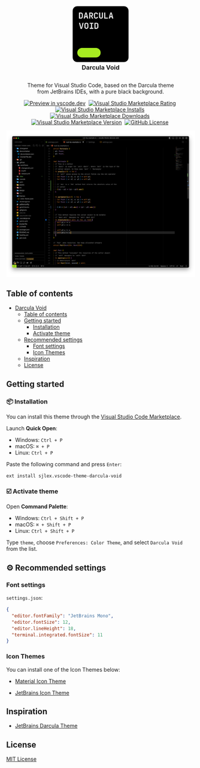 <h3 id="darcula-void" align="center">
  <br>
    <img src="https://raw.githubusercontent.com/sjlex/vscode-theme-darcula-void/fixes/assets/icon.png" alt="logo" width="150">
  <br>
  Darcula Void
  <br>
</h1>

##

<div align="center">
  <p>Theme for Visual Studio Code, based on&nbsp;the Darcula theme <br> from JetBrains IDEs, with a&nbsp;pure black background.</p>
</div>

<p align="center">
  <a href="https://vscode.dev/theme/sjlex.vscode-theme-darcula-void"><img alt="Preview in vscode.dev" src="https://img.shields.io/badge/preview%20in-vscode.dev-black?labelColor=a8ec21&color=black"></a>&nbsp;
  <a href="https://marketplace.visualstudio.com/items?itemName=sjlex.vscode-theme-darcula-void"><img alt="Visual Studio Marketplace Rating" src="https://img.shields.io/visual-studio-marketplace/r/sjlex.vscode-theme-darcula-void?labelColor=black&color=black"></a>&nbsp;
  <a href="https://marketplace.visualstudio.com/items?itemName=sjlex.vscode-theme-darcula-void"><img alt="Visual Studio Marketplace Installs" src="https://img.shields.io/visual-studio-marketplace/i/sjlex.vscode-theme-darcula-void?labelColor=black&color=black"></a>&nbsp;
  <a href="https://marketplace.visualstudio.com/items?itemName=sjlex.vscode-theme-darcula-void"><img alt="Visual Studio Marketplace Downloads" src="https://img.shields.io/visual-studio-marketplace/d/sjlex.vscode-theme-darcula-void?labelColor=black&color=black"></a>&nbsp;
  <a href="https://marketplace.visualstudio.com/items?itemName=sjlex.vscode-theme-darcula-void&ssr=false#version-history"><img alt="Visual Studio Marketplace Version" src="https://img.shields.io/visual-studio-marketplace/v/sjlex.vscode-theme-darcula-void?labelColor=black&color=black"></a>&nbsp;
  <a href="https://github.com/sjlex/vscode-theme-darcula-void/blob/main/LICENSE"><img alt="GitHub License" src="https://img.shields.io/github/license/sjlex/vscode-theme-darcula-void?labelColor=black&color=black"></a>&nbsp;
</p>

![Screenshot](https://raw.githubusercontent.com/sjlex/vscode-theme-darcula-void/fixes/design/screenshot.png)

## Table of contents

- [Darcula Void](#darcula-void)
  - [Table of contents](#table-of-contents)
  - [Getting started](#getting-started)
    - [Installation](#installation)
    - [Activate theme](#activate-theme)
  - [Recommended settings](#recommended-settings)
    - [Font settings](#font-settings)
    - [Icon Themes](#icon-themes)
  - [Inspiration](#inspiration)
  - [License](#license)

## Getting started

<h3 id="installation">📦 Installation</h3>

You can install this theme through the [Visual Studio Code Marketplace](https://marketplace.visualstudio.com/items?itemName=sjlex.vscode-theme-darcula-void).

Launch **Quick Open**:

- Windows: `Ctrl + P`
- macOS: `⌘ + P`
- Linux: `Ctrl + P`

Paste the following command and press `Enter`:

```shell
ext install sjlex.vscode-theme-darcula-void
```

<h3 id="activate-theme">☑️ Activate theme</h3>

Open **Command Palette**:

- Windows: `Ctrl + Shift + P`
- macOS: `⌘ + Shift + P`
- Linux: `Ctrl + Shift + P`

Type `theme`, choose `Preferences: Color Theme`, and select `Darcula Void` from the list.

<h2 id="recommended-settings">⚙️ Recommended settings</h3>

### Font settings

`settings.json`:

```json
{
  "editor.fontFamily": "JetBrains Mono",
  "editor.fontSize": 12,
  "editor.lineHeight": 18,
  "terminal.integrated.fontSize": 11
}
```

### Icon Themes

You can install one of&nbsp;the Icon Themes below:

- [Material Icon Theme](https://marketplace.visualstudio.com/items?itemName=PKief.material-icon-theme)

- [JetBrains Icon Theme](https://marketplace.visualstudio.com/items?itemName=chadalen.vscode-jetbrains-icon-theme)

## Inspiration

- [JetBrains Darcula Theme](https://marketplace.visualstudio.com/items?itemName=Anan.jetbrains-darcula-theme)

## License

[MIT License](LICENSE)
